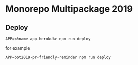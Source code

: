 # Monorepo Multipackage 2019

## Deploy

```
APP=<%name-app-heroku%> npm run deploy
```

for example
```
APP=bot2019-pr-friendly-reminder npm run deploy
```

